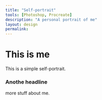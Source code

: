 ```yaml
---
title: "Self-portrait"
tools: [Photoshop, Procreate]
description: "A personal portrait of me"
layout: design
permalink: 
---
```




# This is me

This is a simple self-portrait.

### Anothe headline

more stuff about me.
